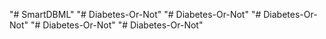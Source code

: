 "# SmartDBML" 
"# Diabetes-Or-Not" 
"# Diabetes-Or-Not" 
"# Diabetes-Or-Not" 
"# Diabetes-Or-Not" 
"# Diabetes-Or-Not" 
